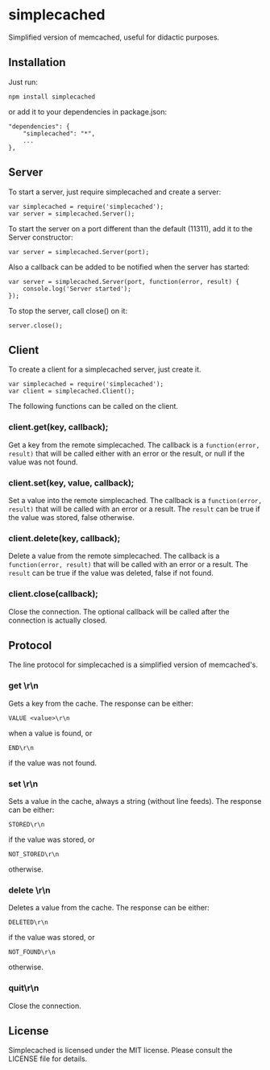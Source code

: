 # simplecached

Simplified version of memcached, useful for didactic purposes.

## Installation

Just run:

    npm install simplecached

or add it to your dependencies in package.json:

    "dependencies": {
        "simplecached": "*",
        ...
    },

## Server

To start a server, just require simplecached and create a server:

    var simplecached = require('simplecached');
    var server = simplecached.Server();

To start the server on a port different than the default (11311),
add it to the Server constructor:

    var server = simplecached.Server(port);

Also a callback can be added to be notified when the server has started:

    var server = simplecached.Server(port, function(error, result) {
        console.log('Server started');
    });

To stop the server, call close() on it:

    server.close();

## Client

To create a client for a simplecached server, just create it.

    var simplecached = require('simplecached');
    var client = simplecached.Client();

The following functions can be called on the client.

### client.get(key, callback);

Get a key from the remote simplecached.
The callback is a `function(error, result)` that will be called either with an error or the result,
or null if the value was not found.

### client.set(key, value, callback);

Set a value into the remote simplecached.
The callback is a `function(error, result)` that will be called with an error or a result.
The `result` can be true if the value was stored, false otherwise.

### client.delete(key, callback);

Delete a value from the remote simplecached.
The callback is a `function(error, result)` that will be called with an error or a result.
The `result` can be true if the value was deleted, false if not found.

### client.close(callback);

Close the connection. The optional callback will be called after the connection is actually closed.

## Protocol

The line protocol for simplecached is a simplified version of memcached's.

### get <key>\r\n

Gets a key from the cache. The response can be either:

    VALUE <value>\r\n

when a value is found, or

    END\r\n

if the value was not found.

### set <key> <value>\r\n

Sets a value in the cache, always a string (without line feeds).
The response can be either:

    STORED\r\n

if the value was stored, or

    NOT_STORED\r\n

otherwise.

### delete <key>\r\n

Deletes a value from the cache.
The response can be either:

    DELETED\r\n

if the value was stored, or

    NOT_FOUND\r\n

otherwise.

### quit\r\n

Close the connection.

## License

Simplecached is licensed under the MIT license.
Please consult the LICENSE file for details.

